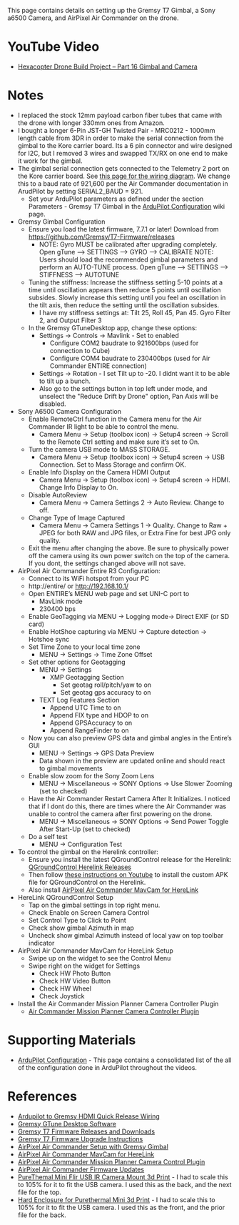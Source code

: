 This page contains details on setting up the Gremsy T7 Gimbal, a Sony a6500 Camera, and AirPixel Air Commander on the drone.

# YouTube Video
- [Hexacopter Drone Build Project – Part 16 Gimbal and Camera](https://youtu.be/ZaLEz2Q5GR8)

# Notes
- I replaced the stock 12mm payload carbon fiber tubes that came with the drone with longer 330mm ones from Amazon.
- I bought a longer 6-Pin JST-GH Twisted Pair - MRC0212 - 1000mm length cable from 3DR in order to make the serial connection from the gimbal to the Kore carrier board. Its a 6 pin connector and wire designed for I2C, but I removed 3 wires and swapped TX/RX on one end to make it work for the gimbal.
- The gimbal serial connection gets connected to the Telemetry 2 port on the Kore carrier board. See [this page for the wiring diagram](https://ardupilot.org/copter/docs/common-gremsy-pixyu-gimbal.html). We change this to a baud rate of 921,600 per the Air Commander documentation in ArudPilot by setting SERIAL2_BAUD = 921.
  - Set your ArduPilot parameters as defined under the section Parameters - Gremsy T7 Gimbal in the [ArduPilot Configuration](../ArduPilot-Config/ArduPilot-Config.md#) wiki page.
- Gremsy Gimbal Configuration
  - Ensure you load the latest firmware, 7.7.1 or later! Download from https://github.com/Gremsy/T7-Firmware/releases
    - NOTE: Gyro MUST be calibrated after upgrading completely.
      Open gTune --> SETTINGS --> GYRO --> CALIBRATE
      NOTE: Users should load the recommended gimbal parameters and perform an AUTO-TUNE process.
      Open gTune --> SETTINGS --> STIFFNESS --> AUTOTUNE
  - Tuning the stiffness: Increase the stiffness setting 5-10 points at a time until oscillation appears then reduce 5 points until oscillation subsides. Slowly increase this setting until you feel an oscillation in the tilt axis, then reduce the setting until the oscillation subsides.
    - I have my stiffness settings at: Tilt 25, Roll 45, Pan 45. Gyro Filter 2, and Output Filter 3
  - In the Gremsy GTuneDesktop app, change these options:
    - Settings -> Controls -> Mavlink - Set to enabled
      - Configure COM2 baudrate to 921600bps (used for connection to Cube)
      - Configure COM4 baudrate to 230400bps (used for Air Commander ENTIRE connection)
    - Settings -> Rotation - I set Tilt up to -20. I didnt want it to be able to tilt up a bunch.
    - Also go to the settings button in top left under mode, and unselect the "Reduce Drift by Drone" option, Pan Axis will be disabled.
- Sony A6500 Camera Configuration
  - Enable RemoteCtrl function in the Camera menu for the Air Commander IR light to be able to control the menu.
    - Camera Menu -> Setup (toolbox icon) -> Setup4 screen -> Scroll to the Remote Ctrl setting and make sure it’s set to On.
  - Turn the camera USB mode to MASS STORAGE. 
    - Camera Menu -> Setup (toolbox icon) -> Setup4 screen -> USB Connection. Set to Mass Storage and confirm OK.
  - Enable Info Display on the Camera HDMI Output
    - Camera Menu -> Setup (toolbox icon) -> Setup4 screen -> HDMI. Change Info Display to On.
  - Disable AutoReview
    - Camera Menu -> Camera Settings 2 -> Auto Review. Change to off.
  - Change Type of Image Captured
    - Camera Menu -> Camera Settings 1 -> Quality. Change to Raw + JPEG for both RAW and JPG files, or Extra Fine for best JPG only quality.
  - Exit the menu after changing the above. Be sure to physically power off the camera using its own power switch on the top of the camera. If you dont, the settings changed above will not save.
- AirPixel Air Commander Entire R3 Configuration:
  - Connect to its WiFi hotspot from your PC
  - http://entire/ or http://192.168.10.1/
  - Open ENTIRE’s MENU web page and set UNI-C port to
    - MavLink mode
    - 230400 bps
  - Enable GeoTagging via MENU -> Logging mode-> Direct EXIF (or SD card)
  - Enable HotShoe capturing via MENU -> Capture detection -> Hotshoe sync
  - Set Time Zone to your local time zone
    - MENU -> Settings -> Time Zone Offset
  - Set other options for Geotagging
    - MENU -> Settings
      - XMP Geotagging Section
        - Set geotag roll/pitch/yaw to on
        - Set geotag gps accuracy to on
    - TEXT Log Features Section
      - Append UTC Time to on
      - Append FIX type and HDOP to on
      - Append GPSAccuracy to on
      - Append RangeFinder to on
  - Now you can also preview GPS data and gimbal angles in the Entire’s GUI
    - MENU -> Settings -> GPS Data Preview
    - Data shown in the preview are updated online and should react to gimbal movements
  - Enable slow zoom for the Sony Zoom Lens
    - MENU -> Miscellaneous -> SONY Options -> Use Slower Zooming (set to checked)
  - Have the Air Commander Restart Camera After It Initializes. I noticed that if I dont do this, there are times where the Air Commander was unable to control the camera after first powering on the drone.
    -  MENU -> Miscellaneous -> SONY Options -> Send Power Toggle After Start-Up (set to checked)
  - Do a self test
    - MENU -> Configuration Test
- To control the gimbal on the Herelink controller:
  - Ensure you install the latest QGroundControl release for the Herelink: [QGroundControl Herelink Releases](https://github.com/CubePilot/qgroundcontrol-herelink/releases)
  - Then follow [these instructions on Youtube](https://www.youtube.com/watch?v=a-cLzYD7HBk&t=43s) to install the custom APK file for QGroundControl on the Herelink.
  - Also install [AirPixel Air Commander MavCam for HereLink](https://airpixel.cz/docs/herelink-camera-control/)
- HereLink QGroundControl Setup
  - Tap on the gimbal settings in top right menu.
  - Check Enable on Screen Camera Control
  - Set Control Type to Click to Point
  - Check show gimbal Azimuth in map
  - Uncheck show gimbal Azimuth instead of local yaw on top toolbar indicator
- AirPixel Air Commander MavCam for HereLink Setup
  - Swipe up on the widget to see the Control Menu
  - Swipe right on the widget for Settings
    - Check HW Photo Button
    - Check HW Video Button
    - Check HW Wheel
    - Check Joystick
- Install the Air Commander Mission Planner Camera Controller Plugin
  - [Air Commander Mission Planner Camera Controller Plugin](https://airpixel.cz/docs/missionplanner-camera-control-plugin/)

# Supporting Materials
- [ArduPilot Configuration](../ArduPilot-Config/ArduPilot-Config.md) - This page contains a consolidated list of the all of the configuration done in ArduPilot throughout the videos.

# References 
- [Ardupilot to Gremsy HDMI Quick Release Wiring](https://ardupilot.org/copter/docs/common-gremsy-pixyu-gimbal.html)
- [Gremsy GTune Desktop Software](https://github.com/Gremsy/gTuneDesktop/releases)
- [Gremsy T7 Firmware Releases and Downloads](https://github.com/Gremsy/T7-Firmware/releases)
- [Gremsy T7 Firmware Upgrade Instructions](https://gremsy.com/support/product-support/series-gremsy-t-s/gremsy-t7/gremsy-t7-download)
- [AirPixel Air Commander Setup with Gremsy Gimbal](https://airpixel.cz/docs/gremsy-evo-installation-for-pixhawk/)
- [AirPixel Air Commander MavCam for HereLink](https://airpixel.cz/docs/herelink-camera-control/)
- [AirPixel Air Commander Mission Planner Camera Control Plugin](https://airpixel.cz/docs/missionplanner-camera-control-plugin/)
- [AirPixel Air Commander Firmware Updates](https://airpixel.cz/docs/firmware-update/)
- [PureThemal Mini Flir USB IR Camera Mount 3d Print](https://cults3d.com/en/3d-model/game/pure-thermal-mini-flir-usb-ir-camera-mount) - I had to scale this to 105% for it to fit the USB camera. I used this as the back, and the next file for the top.
- [Hard Enclosure for Purethermal Mini 3d Print](https://cults3d.com/en/3d-model/gadget/hard-enclosure-for-purethermal-mini) - I had to scale this to 105% for it to fit the USB camera. I used this as the front, and the prior file for the back.

